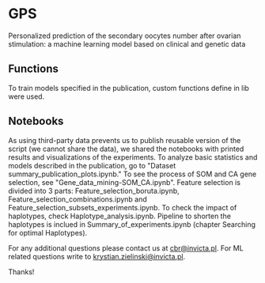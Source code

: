 # GPS
Personalized prediction of the secondary oocytes number after ovarian stimulation: a machine learning model based on clinical and genetic data

## Functions
To train models specified in the publication, custom functions define in lib were used.

## Notebooks
As using third-party data prevents us to publish reusable version of the script (we cannot share the data), we shared the notebooks with printed results and visualizations of the experiments.
To analyze basic statistics and models described in the publication, go to "Dataset summary_publication_plots.ipynb."
To see the process of SOM and CA gene selection, see "Gene_data_mining-SOM_CA.ipynb".
Feature selection is divided into 3 parts: Feature_selection_boruta.ipynb, Feature_selection_combinations.ipynb and Feature_selection_subsets_experiments.ipynb.
To check the impact of haplotypes, check Haplotype_analysis.ipynb.
Pipeline to shorten the haplotypes is inclued in Summary_of_experiments.ipynb (chapter Searching for optimal Haplotypes).

For any additional questions please contact us at cbr@invicta.pl. For ML related questions write to krystian.zielinski@invicta.pl.

Thanks!
